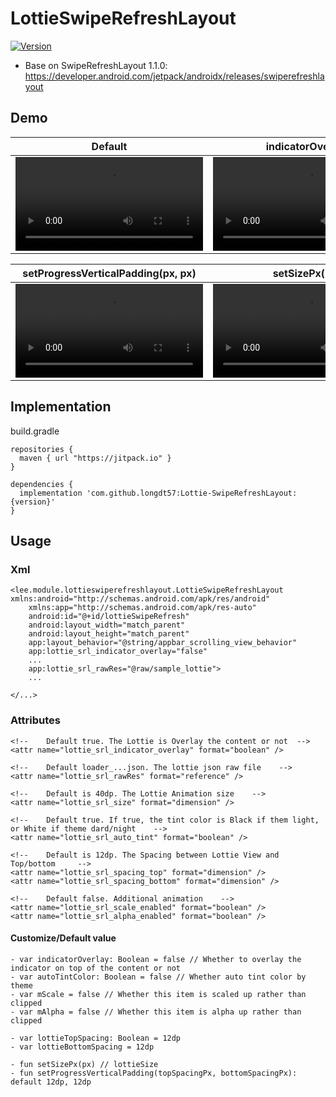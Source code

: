 # LottieSwipeRefreshLayout
[![Version](https://jitpack.io/v/longdt57/Lottie-SwipeRefreshLayout.svg)](https://github.com/longdt57/Lottie-SwipeRefreshLayout/releases)

- Base on SwipeRefreshLayout 1.1.0: https://developer.android.com/jetpack/androidx/releases/swiperefreshlayout

## Demo

| Default | indicatorOverlay | setColorScheme(Color) |
|-|-|-|
| <video src="https://user-images.githubusercontent.com/8809113/173092518-71497928-6aa3-435b-97ee-898cee0236b2.mp4" width=300 /> | <video src="https://user-images.githubusercontent.com/8809113/173169897-6504f5a9-39b9-4b02-80d6-9c5601db1239.mp4" width=300 /> | <video src="https://user-images.githubusercontent.com/8809113/173170142-f809595a-b950-4a48-bb83-fbdef12317fe.mp4" width=300 /> |

| setProgressVerticalPadding(px, px) | setSizePx(px)|
|-|-|
| <video src="https://user-images.githubusercontent.com/8809113/173170363-eb422021-162f-49fc-8c68-4e289a7c6954.mp4" width=300 /> | <video src="https://user-images.githubusercontent.com/8809113/173170096-6eef736f-0150-4352-b48d-e9acd205b1d3.mp4" width=300 /> |


## Implementation
build.gradle
```
repositories {
  maven { url "https://jitpack.io" }
}

dependencies {
  implementation 'com.github.longdt57:Lottie-SwipeRefreshLayout:{version}'
}
```

## Usage
### Xml
```
<lee.module.lottieswiperefreshlayout.LottieSwipeRefreshLayout xmlns:android="http://schemas.android.com/apk/res/android"
    xmlns:app="http://schemas.android.com/apk/res-auto"
    android:id="@+id/lottieSwipeRefresh"
    android:layout_width="match_parent"
    android:layout_height="match_parent"
    app:layout_behavior="@string/appbar_scrolling_view_behavior"
    app:lottie_srl_indicator_overlay="false"
    ...
    app:lottie_srl_rawRes="@raw/sample_lottie">
    ...
    
</...>
```

### Attributes

```
<!--    Default true. The Lottie is Overlay the content or not  -->
<attr name="lottie_srl_indicator_overlay" format="boolean" />

<!--    Default loader_...json. The lottie json raw file    -->
<attr name="lottie_srl_rawRes" format="reference" />

<!--    Default is 40dp. The Lottie Animation size    -->
<attr name="lottie_srl_size" format="dimension" />

<!--    Default true. If true, the tint color is Black if them light, or White if theme dard/night    -->
<attr name="lottie_srl_auto_tint" format="boolean" />

<!--    Default is 12dp. The Spacing between Lottie View and Top/bottom     -->
<attr name="lottie_srl_spacing_top" format="dimension" />
<attr name="lottie_srl_spacing_bottom" format="dimension" />

<!--    Default false. Additional animation    -->
<attr name="lottie_srl_scale_enabled" format="boolean" />
<attr name="lottie_srl_alpha_enabled" format="boolean" />
```

#### Customize/Default value
```
- var indicatorOverlay: Boolean = false // Whether to overlay the indicator on top of the content or not
- var autoTintColor: Boolean = false // Whether auto tint color by theme
- var mScale = false // Whether this item is scaled up rather than clipped
- var mAlpha = false // Whether this item is alpha up rather than clipped

- var lottieTopSpacing: Boolean = 12dp
- var lottieBottomSpacing = 12dp

- fun setSizePx(px) // lottieSize
- fun setProgressVerticalPadding(topSpacingPx, bottomSpacingPx): default 12dp, 12dp

```
